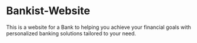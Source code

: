 # Bankist-Website
This is a website for a Bank to helping you achieve your financial goals with personalized banking solutions tailored to your need. 
